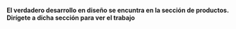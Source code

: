 **El verdadero desarrollo en diseño se encuntra en la sección de productos. Dirígete a dicha sección para ver el trabajo**
